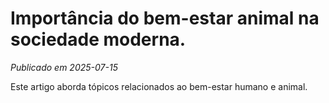 # Importância do bem-estar animal na sociedade moderna.

*Publicado em 2025-07-15*

Este artigo aborda tópicos relacionados ao bem-estar humano e animal.
